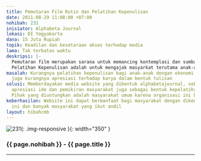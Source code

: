 ```yaml
---
title: Pemutaran Film Rutin dan Pelatihan Kepenulisan
date: 2011-08-29 11:08:00 +07:00
nohibah: 231
inisiator: Alphabeta Journal
lokasi: DI Yogyakarta
dana: 15 Juta Rupiah
topik: Keadilan dan kesetaraan akses terhadap media
lama: Tak terbatas waktu
deskripsi: |-
  Pemutaran film merupakan sarana untuk memancing kontemplasi dan sumbangan pemikiran melalui diskusi atas film yang ditayangkan. Adapun flm-film yang diputar adalah film yang berkaitan dengan permasalahan sosial. Pemutaran film untuk jangka dekat akan dlakukan di kampus-kampus dan perpustakaan, untuk jangka panjang akan terjun lebih dalam ke masyarakat.
  Pelatihan Kepenulisan adalah untuk mengajak masyarkat terutama anak-anak untuk menyampaikan ide & pemikiran juga menyalurkan bakatnya melalui media tulisan. Anak-anak yang dituju adalah anak-anak dengan golongan menengah kebawah secara ekonomi
masalah: Kurangnya pelatihan kepenulisan bagi anak-anak dengan ekonomi kurang mampu,
  juga kurangnya apresiasi terhadap karya dalam bentuk tulisan
solusi: Memberdayakan media website yang dibentuk alphabetajournal, sebagai wadah
  apresiasi ide dan pemikiran masyarakat juga sebagai bentuk kepelatihan penulisan.
  Pihak yang diuntungkan adalah masyarakat umum karena organisasi ini bersifat non-profit
keberhasilan: Website ini dapat bermanfaat bagi masyarakat dengan dikenalnya website
  ini dan banyak masyarakat yang ikut andil
layout: hibahcmb
---
```


![231](/static/img/hibahcmb/231.png){: .img-responsive }{: width="350" }

### {{ page.nohibah }} - {{ page.title }}

---
